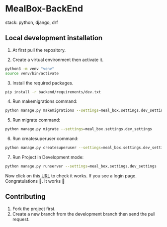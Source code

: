 # MealBox-BackEnd
stack: python, django, drf

## Local development installation
1. At first pull the repository.

2. Create a virtual environment then activate it.
```bash
python3 -m venv "venv"
source venv/bin/activate
```

3. Install the required packages.
```bash
pip install -r backend/requirements/dev.txt
```

4. Run makemigrations command:
```bash
python manage.py makemigrations --settings=meal_box.settings.dev_settings
```

5. Run migrate command:
```bash
python manage.py migrate --settings=meal_box.settings.dev_settings
```

6. Run createsuperuser command:
```bash
python manage.py createsuperuser --settings=meal_box.settings.dev_settings
```

7. Run Project in Development mode:
```bash
python manage.py runserver --settings=meal_box.settings.dev_settings
```

Now click on this [URL](http://localhost:8000/admin/)  to check it works.
If you see a login page. Congratulations 👋. It works 🚀

## Contributing

1. Fork the project first.
2. Create a new branch from the development branch then send the pull request.
